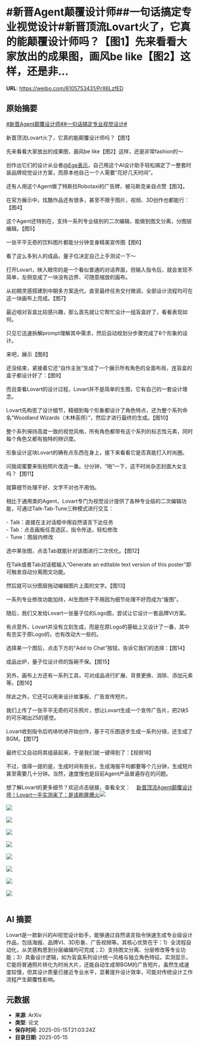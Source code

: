 # #新晋Agent颠覆设计师##一句话搞定专业视觉设计#新晋顶流Lovart火了，它真的能颠覆设计师吗？【图1】先来看看大家放出的成果图，画风be like【图2】这样，还是非...

**URL**: https://weibo.com/6105753431/PrX6LzfED

## 原始摘要

<a href="https://m.weibo.cn/search?containerid=231522type%3D1%26t%3D10%26q%3D%23%E6%96%B0%E6%99%8BAgent%E9%A2%A0%E8%A6%86%E8%AE%BE%E8%AE%A1%E5%B8%88%23&amp;extparam=%23%E6%96%B0%E6%99%8BAgent%E9%A2%A0%E8%A6%86%E8%AE%BE%E8%AE%A1%E5%B8%88%23" data-hide=""><span class="surl-text">#新晋Agent颠覆设计师#</span></a><a href="https://m.weibo.cn/search?containerid=231522type%3D1%26t%3D10%26q%3D%23%E4%B8%80%E5%8F%A5%E8%AF%9D%E6%90%9E%E5%AE%9A%E4%B8%93%E4%B8%9A%E8%A7%86%E8%A7%89%E8%AE%BE%E8%AE%A1%23&amp;extparam=%23%E4%B8%80%E5%8F%A5%E8%AF%9D%E6%90%9E%E5%AE%9A%E4%B8%93%E4%B8%9A%E8%A7%86%E8%A7%89%E8%AE%BE%E8%AE%A1%23" data-hide=""><span class="surl-text">#一句话搞定专业视觉设计#</span></a><br><br>新晋顶流Lovart火了，它真的能颠覆设计师吗？【图1】<br><br>先来看看大家放出的成果图，画风be like【图2】这样，还是非常fashion的～<br><br>创作出它们的设计从业者<a href="https://weibo.com/n/Ege%E8%A1%A8%E7%A4%BA">@Ege表示</a>，自己用这个AI设计助手轻松搞定了一整套时装品牌视觉设计方案，而原本他自己一个人需要“花好几天时间”。<br><br>还有人用这个Agent做了特斯拉Robotaxi的广告牌，被马斯克亲自点赞【图3】。<br><br>在官方展示中，炫酷作品还有很多，甚至不限于图片，视频、3D创作也都能行：【图4】<br><br>这个Agent还特别在，支持一系列专业级别的二次编辑，能做到图文分离，分图层编辑。【图5】<br><br>一张平平无奇的饮料图片都能分分钟变身精美宣传图【图6】<br><br>看了这么多别人的成品，量子位决定自己上手测试一下～<br><br>打开Lovart，映入眼帘的是一个看似普通的对话界面，但输入指令后，就会发现不简单，左侧变成了一块没有边界、可随意缩放的画布。<br><br>从初期灵感搭建到中期多方案迭代，直至最终任务交付微调，全部设计流程均可在这一块画布上完成。【图7】<br><br>最近咱对盲盒比较感兴趣，那么首先就让它帮忙设计一组盲盒好了，看看表现如何。<br><br>只见它迅速拆解prompt理解其中需求，然后自动规划分步骤完成了6个形象的设计。<br><br>来吧，展示【图8】<br><br>还没结束，紧接着它还“自作主张”生成了一个展示所有角色的全面布局，连盲盒的盒子都设计好了：【图9】<br><br>而且查看Lovart的设计过程，Lovart并不是简单的生图，它有自己的一套设计理念。<br><br>Lovart先构思了设计细节，精细到每个形象都设计了角色特点，还为整个系列命名“Woodland Wizards（木林巫师）”，然后才进行最终的生成。【图10】<br><br>整个系列保持高度一致的视觉风格，所有角色都带有这个系列的标志性元素，同时每个角色又都有独特的辨识度。<br><br>形象设计这块Lovart的确有点东西在身上，接下来看看它是否真能打入时尚圈。<br><br>问我闺蜜要来街拍照片改造一番。分分钟，“啪”一下，这不时尚杂志封面大女主吗？【图11】<br><br>就算细节处理不好、文字不对也不用怕。<br><br>相比于通用类的Agent，Lovart专门为视觉设计提供了各种专业级的二次编辑功能，可通过Talk-Tab-Tune三种模式进行交互：<br><br>- Talk：直接在主对话框中用自然语言下达任务<br>- Tab：点击画板任意选区，指令传送，轻松修改<br>- Tune：图层内修改<br><br>选中某张图，点击Tab就能针对该图进行二次优化。【图12】<br><br>在Talk或者Tab对话框输入“Generate an editable text version of this poster”即可触发自动分离图文功能。<br><br>然后就可以分图层拖动编辑图片上面的文字。【图13】<br><br>一系列专业修改功能加持，AI生图终于不用因为细节处理不好而成为“废图”。<br><br>随后，我们又发给Lovart一张量子位的Logo图，尝试让它设计一套品牌VI方案。<br><br>有点意外，Lovart并没有立刻生成，而是在原Logo的基础上又设计了一番，其中有忠实于原Logo的，也有改动大一些的。<br><br>选择某一个图后，点击下方的“Add to Chat”按钮，告诉它我们的选择：【图14】<br><br>成品出炉，量子位设计师的饭碗不保。【图15】<br><br>另外，画布上方还有一系列工具，可对成品进行扩展、背景更换、消除、添加元素等。【图16】<br><br>除此之外，它还可以用来设计故事板、广告宣传短片。<br><br>我们上传了一张平平无奇的可乐照片，想让Lovart生成一个宣传广告片，把2块5的可乐喝出25的感觉。<br><br>Lovart收到指令后吭哧吭哧开始创作，基于可乐图逐步生成一系列分镜，还生成了BGM。【图17】<br><br>最终它又自动将其组装起来，于是我们就一键得到了：【视频18】<br><br>不过，值得一提的是，生成时间有些长，生成海报平均都要等个几分钟，生成短片甚至需要几十分钟。当然，速度慢也是目前Agent产品普遍存在的问题。<br><br>想了解Lovart的更多细节？欢迎点击链接，查看全文：<a href="https://weibo.cn/sinaurl?u=https%3A%2F%2Fmp.weixin.qq.com%2Fs%2F2KG51pHTNArDf-m5-sAyFA" data-hide=""><span class="url-icon"><img style="width: 1rem;height: 1rem" src="https://h5.sinaimg.cn/upload/2015/09/25/3/timeline_card_small_web_default.png" referrerpolicy="no-referrer"></span><span class="surl-text">新晋顶流Agent颠覆设计师！Lovart一手实测来了：是该刷屏爆火</span></a><img style="" src="https://tvax4.sinaimg.cn/large/006Fd7o3gy1i1gb7b81irj30vn0tstip.jpg" referrerpolicy="no-referrer"><br><br><img style="" src="https://tvax2.sinaimg.cn/large/006Fd7o3gy1i1gb7ch18zj30d40gu43b.jpg" referrerpolicy="no-referrer"><br><br><img style="" src="https://tvax2.sinaimg.cn/large/006Fd7o3gy1i1gb7kiwz7j31n635mx6p.jpg" referrerpolicy="no-referrer"><br><br><img style="" src="https://tvax4.sinaimg.cn/large/006Fd7o3gy1i1gb890108g30hi09s1kz.gif" referrerpolicy="no-referrer"><br><br><img style="" src="https://tvax3.sinaimg.cn/large/006Fd7o3gy1i1gb8cdph9g30hi09s4qq.gif" referrerpolicy="no-referrer"><br><br><img style="" src="https://tvax4.sinaimg.cn/large/006Fd7o3gy1i1gb8fj39pg30hi09s7wi.gif" referrerpolicy="no-referrer"><br><br><img style="" src="https://tvax2.sinaimg.cn/large/006Fd7o3gy1i1gb8fz10mj30zk0suwja.jpg" referrerpolicy="no-referrer"><br><br><img style="" src="https://tvax3.sinaimg.cn/large/006Fd7o3gy1i1gb8i8131j30qr0zkdvj.jpg" referrerpolicy="no-referrer"><br><br><img style="" src="https://tvax2.sinaimg.cn/large/006Fd7o3gy1i1gb8jide8j30zk0n3au9.jpg" referrerpolicy="no-referrer"><br><br>

## AI 摘要

Lovart是一款新兴的AI视觉设计助手，能够通过自然语言指令快速生成专业级设计作品，包括海报、品牌VI、3D形象、广告视频等。其核心优势在于：1）全流程自动化，从灵感构思到分层编辑均可完成；2）支持图文分离、分层修改等专业功能；3）具备设计逻辑，如为盲盒系列设计统一风格与独立角色特征。实测显示，它能将普通照片转化为时尚大片，还能自动生成带BGM的广告短片。虽然生成速度较慢，但其设计质量已接近专业水平，显著提升设计效率，可能对传统设计工作流程产生颠覆性影响。

## 元数据

- **来源**: ArXiv
- **类型**: 论文
- **保存时间**: 2025-05-15T21:03:24Z
- **目录日期**: 2025-05-15

